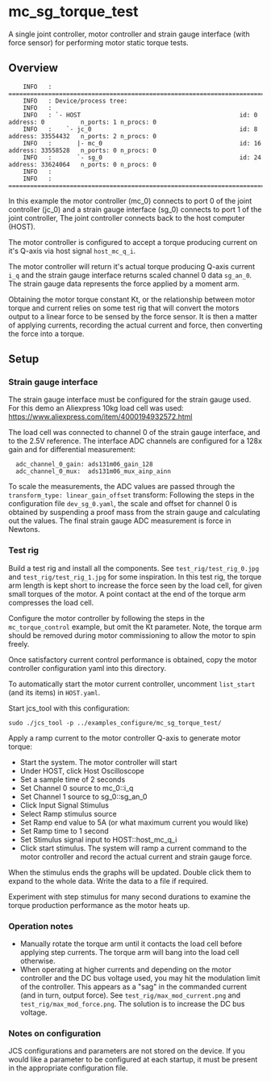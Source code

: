 # mc_sg_torque_test

A single joint controller, motor controller and strain gauge interface (with force sensor) for performing motor static torque tests.

## Overview

```
    INFO   : ==============================================================================================================
    INFO   : Device/process tree:
    INFO   : 
    INFO   : `- HOST                                            id: 0          address: 0          n_ports: 1 n_procs: 0
    INFO   :    `- jc_0                                         id: 8          address: 33554432   n_ports: 2 n_procs: 0
    INFO   :       |- mc_0                                      id: 16         address: 33558528   n_ports: 0 n_procs: 0
    INFO   :       `- sg_0                                      id: 24         address: 33624064   n_ports: 0 n_procs: 0
    INFO   : 
    INFO   : ==============================================================================================================
```

In this example the motor controller (mc_0) connects to port 0 of the joint controller (jc_0) and a strain gauge interface (sg_0) connects to port 1 of the joint controller,
The joint controller connects back to the host computer (HOST).

The motor controller is configured to accept a torque producing current on it's Q-axis via host signal `host_mc_q_i`.

The motor controller will return it's actual torque producing Q-axis current `i_q` and the strain gauge interface returns scaled channel 0 data `sg_an_0`. The strain gauge data represents the force applied by a moment arm.

Obtaining the motor torque constant Kt, or the relationship between motor torque and current relies on some test rig that will convert the motors output to a linear force to be sensed by the force sensor.
It is then a matter of applying currents, recording the actual current and force, then converting the force into a torque.


## Setup

### Strain gauge interface
The strain gauge interface must be configured for the strain gauge used.
For this demo an Aliexpress 10kg load cell was used:
https://www.aliexpress.com/item/4000194932572.html

The load cell was connected to channel 0 of the strain gauge interface, and to the 2.5V reference.
The interface ADC channels are configured for a 128x gain and for differential measurement:

```
  adc_channel_0_gain: ads131m06_gain_128
  adc_channel_0_mux:  ads131m06_mux_ainp_ainn
```

To scale the measurements, the ADC values are passed through the `transform_type: linear_gain_offset` transform:
Following the steps in the configuration file `dev_sg_0.yaml`, the scale and offset for channel 0 is obtained by suspending a proof mass from the strain gauge and calculating out the values. The final strain gauge ADC measurement is force in Newtons.


### Test rig
Build a test rig and install all the components.
See `test_rig/test_rig_0.jpg` and `test_rig/test_rig_1.jpg` for some inspiration.
In this test rig, the torque arm length is kept short to increase the force seen by the load cell, for given small torques of the motor.
A point contact at the end of the torque arm compresses the load cell.

Configure the motor controller by following the steps in the `mc_torque_control` example, but omit the Kt parameter.
Note, the torque arm should be removed during motor commissioning to allow the motor to spin freely.

Once satisfactory current control performance is obtained, copy the motor controller configuration yaml into this directory.

To automatically start the motor current controller, uncomment `list_start` (and its items) in `HOST.yaml`.

Start jcs_tool with this configuration:

```
sudo ./jcs_tool -p ../examples_configure/mc_sg_torque_test/
```

Apply a ramp current to the motor controller Q-axis to generate motor torque:
- Start the system. The motor controller will start
- Under HOST, click Host Oscilloscope
- Set a sample time of 2 seconds
- Set Channel 0 source to mc_0::i_q
- Set Channel 1 source to sg_0::sg_an_0
- Click Input Signal Stimulus
- Select Ramp stimulus source
- Set Ramp end value to 5A (or what maximum current you would like)
- Set Ramp time to 1 second
- Set Stimulus signal input to HOST::host_mc_q_i
- Click start stimulus. The system will ramp a current command to the motor controller and record the actual current and strain gauge force.

When the stimulus ends the graphs will be updated. Double click them to expand to the whole data.
Write the data to a file if required.

Experiment with step stimulus for many second durations to examine the torque production performance as the motor heats up.


### Operation notes

- Manually rotate the torque arm until it contacts the load cell before applying step currents. The torque arm will bang into the load cell otherwise.
- When operating at higher currents and depending on the motor controller and the DC bus voltage used, you may hit the modulation limit of the controller. This appears as a "sag" in the commanded current (and in turn, output force). See `test_rig/max_mod_current.png` and `test_rig/max_mod_force.png`. The solution is to increase the DC bus voltage. 



### Notes on configuration

JCS configurations and parameters are not stored on the device.
If you would like a parameter to be configured at each startup, it must be present in the appropriate configuration file.

